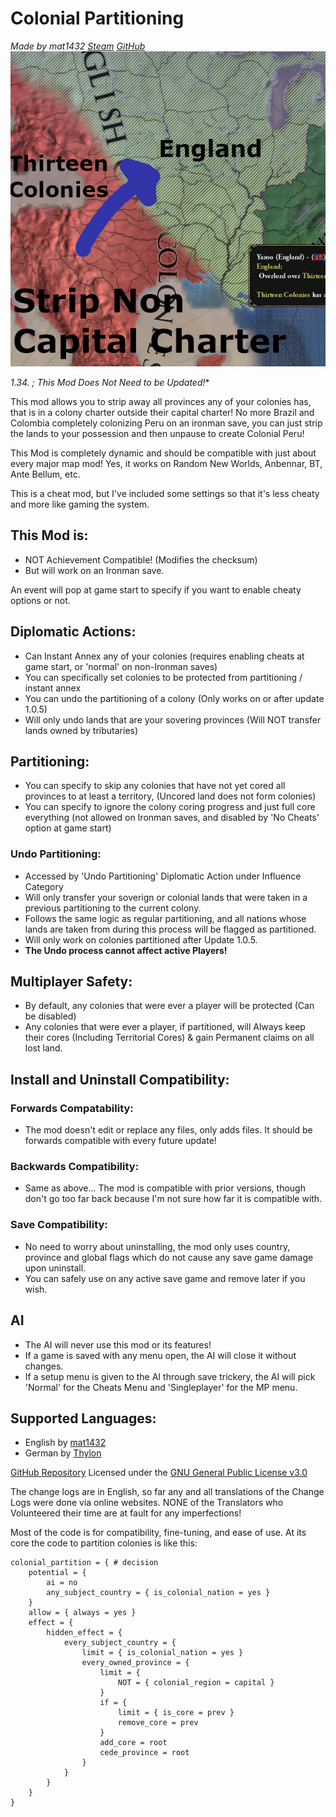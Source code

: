 # Colonial Partitioning
*Made by mat1432 [Steam](https://steamcommunity.com/id/mat1432/) [GitHub](https://github.com/mat1432/)*
![Thumbnail](/thumbnail.png)

**1.34.* ; This Mod Does Not Need to be Updated!**

This mod allows you to strip away all provinces any of your colonies has, that is in a colony charter outside their capital charter!
No more Brazil and Colombia completely colonizing Peru on an ironman save, you can just strip the lands to your possession and then unpause to create Colonial Peru!

This Mod is completely dynamic and should be compatible with just about every major map mod! Yes, it works on Random New Worlds, Anbennar, BT, Ante Bellum, etc.

This is a cheat mod, but I've included some settings so that it's less cheaty and more like gaming the system.


## This Mod is:
- NOT Achievement Compatible! (Modifies the checksum)
- But will work on an Ironman save.


An event will pop at game start to specify if you want to enable cheaty options or not.

## Diplomatic Actions:
- Can Instant Annex any of your colonies (requires enabling cheats at game start, or 'normal' on non-Ironman saves)
- You can specifically set colonies to be protected from partitioning / instant annex
- You can undo the partitioning of a colony (Only works on or after update 1.0.5)
- Will only undo lands that are your sovering provinces (Will NOT transfer lands owned by tributaries)

## Partitioning:
- You can specify to skip any colonies that have not yet cored all provinces to at least a territory, (Uncored land does not form colonies)
- You can specify to ignore the colony coring progress and just full core everything (not allowed on Ironman saves, and disabled by 'No Cheats' option at game start)

### Undo Partitioning:
- Accessed by 'Undo Partitioning' Diplomatic Action under Influence Category
- Will only transfer your soverign or colonial lands that were taken in a previous partitioning to the current colony.
- Follows the same logic as regular partitioning, and all nations whose lands are taken from during this process will be flagged as partitioned.
- Will only work on colonies partitioned after Update 1.0.5.
- **The Undo process cannot affect active Players!**

## Multiplayer Safety:
- By default, any colonies that were ever a player will be protected (Can be disabled)
- Any colonies that were ever a player, if partitioned, will Always keep their cores (Including Territorial Cores) & gain Permanent claims on all lost land.

## Install and Uninstall Compatibility:
### Forwards Compatability:
- The mod doesn't edit or replace any files, only adds files. It should be forwards compatible with every future update!
### Backwards Compatibility:
- Same as above... The mod is compatible with prior versions, though don't go too far back because I'm not sure how far it is compatible with.
### Save Compatibility:
- No need to worry about uninstalling, the mod only uses country, province and global flags which do not cause any save game damage upon uninstall.
- You can safely use on any active save game and remove later if you wish.

## AI
- The AI will never use this mod or its features!
- If a game is saved with any menu open, the AI will close it without changes.
- If a setup menu is given to the AI through save trickery, the AI will pick 'Normal' for the Cheats Menu and 'Singleplayer' for the MP menu.


## Supported Languages:
- English by [mat1432](https://steamcommunity.com/id/mat1432/)
- German by [Thylon](https://steamcommunity.com/id/thylon125/)

[GitHub Repository](https://github.com/mat1432/colonial_fixes/)
Licensed under the [GNU General Public License v3.0](/LICENSE)

The change logs are in English, so far any and all translations of the Change Logs were done via online websites. NONE of the Translators who Volunteered their time are at fault for any imperfections!

Most of the code is for compatibility, fine-tuning, and ease of use.
At its core the code to partition colonies is like this:
```AMPL
colonial_partition = { # decision
    potential = {
        ai = no
        any_subject_country = { is_colonial_nation = yes }
    }
    allow = { always = yes }
    effect = {
        hidden_effect = {
            every_subject_country = {
                limit = { is_colonial_nation = yes }
                every_owned_province = {
                    limit = {
                        NOT = { colonial_region = capital }
                    }
                    if = {
                        limit = { is_core = prev }
                        remove_core = prev
                    }
                    add_core = root
                    cede_province = root
                }
            }
        }
    }
}
```
